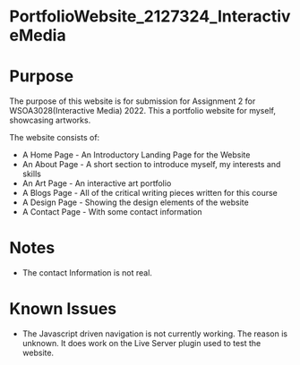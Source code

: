 # PortfolioWebsite_2127324_InteractiveMedia

# Purpose
The purpose of this website is for submission for Assignment 2 for WSOA3028(Interactive Media) 2022. 
This a portfolio website for myself, showcasing artworks.

The website consists of:
* A Home Page - An Introductory Landing Page for the Website
* An About Page - A short section to introduce myself, my interests and skills
* An Art Page - An interactive art portfolio
* A Blogs Page - All of the critical writing pieces written for this course
* A Design Page - Showing the design elements of the website
* A Contact Page - With some contact information

# Notes
- The contact Information is not real.

# Known Issues
- The Javascript driven navigation is not currently working. The reason is unknown. It does work on the Live Server plugin used to test the website.

